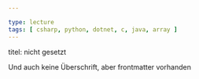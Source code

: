 ```yaml
---

type: lecture
tags: [ csharp, python, dotnet, c, java, array ]
---
```


titel: nicht gesetzt

Und auch keine Überschrift, aber frontmatter vorhanden

<Ende des Dokuments>

